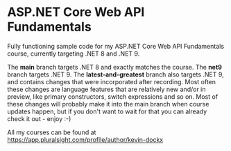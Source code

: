 # ASP.NET Core Web API Fundamentals
Fully functioning sample code for my ASP.NET Core Web API Fundamentals course, currently targeting .NET 8 and .NET 9.

The **main** branch targets .NET 8 and exactly matches the course.
The **net9** branch targets .NET 9. 
The **latest-and-greatest** branch also targets .NET 9, and contains changes that were incorporated after recording. Most often these changes are language features that are relatively new and/or in preview, like primary constructors, switch expressions and so on. Most of these changes will probably make it into the main branch when course updates happen, but if you don't want to wait for that you can already check it out - enjoy :-)

All my courses can be found at https://app.pluralsight.com/profile/author/kevin-dockx
